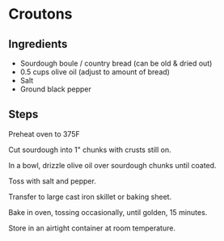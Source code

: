 # Croutons

## Ingredients

- Sourdough boule / country bread (can be old & dried out)
- 0.5 cups olive oil (adjust to amount of bread)
- Salt
- Ground black pepper

## Steps

Preheat oven to 375F

Cut sourdough into 1" chunks with crusts still on.

In a bowl, drizzle olive oil over sourdough chunks until coated.

Toss with salt and pepper.

Transfer to large cast iron skillet or baking sheet.

Bake in oven, tossing occasionally, until golden, 15 minutes.

Store in an airtight container at room temperature.
